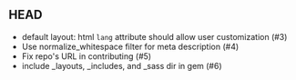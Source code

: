 ## HEAD

  * default layout: html `lang` attribute should allow user customization (#3)
  * Use normalize_whitespace filter for meta description (#4)
  * Fix repo's URL in contributing (#5)
  * include _layouts, _includes, and _sass dir in gem (#6)
